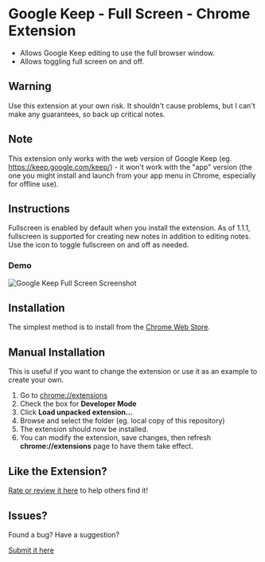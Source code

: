 # Google Keep - Full Screen - Chrome Extension
 - Allows Google Keep editing to use the full browser window.
 - Allows toggling full screen on and off.

## Warning
Use this extension at your own risk. It shouldn't cause problems, but I can't make any guarantees, so back up critical notes.

## Note
This extension only works with the web version of Google Keep (eg. https://keep.google.com/keep/) - it won't work with the "app" version (the one you might install and launch from your app menu in Chrome, especially for offline use).

## Instructions
Fullscreen is enabled by default when you install the extension.  As of 1.1.1, fullscreen is
supported for creating new notes in addition to editing notes.  Use the icon to toggle fullscreen on and off as needed.

### Demo
![Google Keep Full Screen Screenshot](https://raw.githubusercontent.com/chrisputnam9/chrome-google-keep-full-screen/master/images/demo_1.2.1.gif)

## Installation
The simplest method is to install from the [Chrome Web Store](https://chrome.google.com/webstore/detail/kcfmkpjpemonceecfpgamaahlkfpjhdk).

## Manual Installation
This is useful if you want to change the extension or use it as an example to create your own.

 1. Go to [chrome://extensions](chrome://extensions)
 2. Check the box for **Developer Mode**
 3. Click **Load unpacked extension...**
 4. Browse and select the folder (eg. local copy of this repository)
 5. The extension should now be installed.
 6. You can modify the extension, save changes, then refresh **chrome://extensions** page to have
    them take effect.

## Like the Extension?
[Rate or review it
here](https://chrome.google.com/webstore/detail/google-keep-full-screen-e/kcfmkpjpemonceecfpgamaahlkfpjhdk/reviews) to help others find it!

## Issues?
Found a bug? Have a suggestion?

[Submit it here](https://github.com/chrisputnam9/chrome-google-keep-full-screen/issues)
